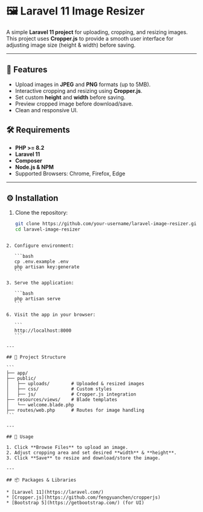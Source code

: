 # 🖼️ Laravel 11 Image Resizer

A simple **Laravel 11 project** for uploading, cropping, and resizing images.  
This project uses **Cropper.js** to provide a smooth user interface for adjusting image size (height & width) before saving.  

---

## 🚀 Features
- Upload images in **JPEG** and **PNG** formats (up to 5MB).
- Interactive cropping and resizing using **Cropper.js**.
- Set custom **height** and **width** before saving.
- Preview cropped image before download/save.
- Clean and responsive UI.


## 🛠️ Requirements
- **PHP >= 8.2**
- **Laravel 11**
- **Composer**
- **Node.js & NPM**
- Supported Browsers: Chrome, Firefox, Edge

---

## ⚙️ Installation

1. Clone the repository:
   ```bash
   git clone https://github.com/your-username/laravel-image-resizer.git
   cd laravel-image-resizer
````

2. Configure environment:

   ```bash
   cp .env.example .env
   php artisan key:generate
   ```

3. Serve the application:

   ```bash
   php artisan serve
   ```

6. Visit the app in your browser:

   ```
   http://localhost:8000
   ```

---

## 📂 Project Structure

```
├── app/
├── public/
│   ├── uploads/        # Uploaded & resized images
│   ├── css/            # Custom styles
│   ├── js/             # Cropper.js integration
├── resources/views/    # Blade templates
│   └── welcome.blade.php
├── routes/web.php      # Routes for image handling
```

---

## 🔧 Usage

1. Click **Browse Files** to upload an image.
2. Adjust cropping area and set desired **width** & **height**.
3. Click **Save** to resize and download/store the image.

---

## 📦 Packages & Libraries

* [Laravel 11](https://laravel.com/)
* [Cropper.js](https://github.com/fengyuanchen/cropperjs)
* [Bootstrap 5](https://getbootstrap.com/) (for UI)
